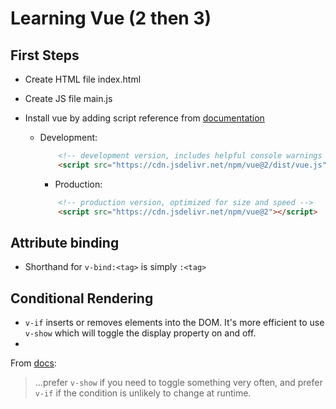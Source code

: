 # Learning Vue (2 then 3)

## First Steps

- Create HTML file index.html
- Create JS file main.js
- Install vue by adding script reference from [documentation][1]

  - Development:

    ```html
        <!-- development version, includes helpful console warnings -->
        <script src="https://cdn.jsdelivr.net/npm/vue@2/dist/vue.js"></script>
    ```

    - Production:

    ```html
        <!-- production version, optimized for size and speed -->
        <script src="https://cdn.jsdelivr.net/npm/vue@2"></script>
    ```

## Attribute binding

- Shorthand for `v-bind:<tag>` is simply `:<tag>`

## Conditional Rendering

- `v-if` inserts or removes elements into the DOM. It's more efficient to use `v-show` which will toggle the display property on and off.
- 
From [docs][2]:

>...prefer `v-show` if you need to toggle something very often, and prefer `v-if` if the condition is unlikely to change at runtime.



[1]:https://vuejs.org/v2/guide/
[2]: https://vuejs.org/v2/guide/conditional.html